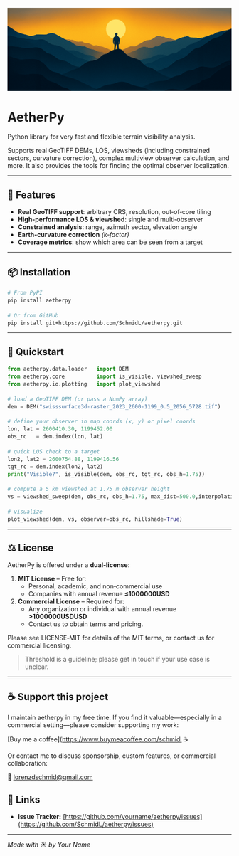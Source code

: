 ![Banner](assets/banner.png)

# AetherPy

Python library for very fast and flexible terrain visibility analysis.

Supports real GeoTIFF DEMs, LOS, viewsheds (including constrained sectors, curvature correction), complex multiview observer calculation, and more. It also provides the tools for finding the optimal observer localization.

---

## 🚀 Features

- **Real GeoTIFF support**: arbitrary CRS, resolution, out‑of‑core tiling
- **High‑performance LOS & viewshed**: single and multi‑observer 
- **Constrained analysis**: range, azimuth sector, elevation angle
- **Earth‑curvature correction** *(k‑factor)*
- **Coverage metrics**: show which area can be seen from a target

---

## 📦 Installation

```bash
# From PyPI
pip install aetherpy

# Or from GitHub
pip install git+https://github.com/SchmidL/aetherpy.git

```

---

## 📝 Quickstart

```python
from aetherpy.data.loader   import DEM
from aetherpy.core          import is_visible, viewshed_sweep
from aetherpy.io.plotting   import plot_viewshed

# load a GeoTIFF DEM (or pass a NumPy array)
dem = DEM("swisssurface3d-raster_2023_2600-1199_0.5_2056_5728.tif") 

# define your observer in map coords (x, y) or pixel coords
lon, lat = 2600410.30, 1199452.00            
obs_rc   = dem.index(lon, lat) 

# quick LOS check to a target
lon2, lat2 = 2600754.88, 1199416.56
tgt_rc = dem.index(lon2, lat2)
print("Visible?", is_visible(dem, obs_rc, tgt_rc, obs_h=1.75))

# compute a 5 km viewshed at 1.75 m observer height
vs = viewshed_sweep(dem, obs_rc, obs_h=1.75, max_dist=500.0,interpolation="bilinear")

# visualize
plot_viewshed(dem, vs, observer=obs_rc, hillshade=True) 
```

---

## ⚖️ License

AetherPy is offered under a **dual‑license**:

1. **MIT License** – Free for:
    - Personal, academic, and non‑commercial use
    - Companies with annual revenue **≤1000000USD**
2. **Commercial License** – Required for:
    - Any organization or individual with annual revenue **>1000000USDUSD**
    - Contact us to obtain terms and pricing.

Please see LICENSE‑MIT for details of the MIT terms, or contact us for commercial licensing.

> Threshold is a guideline; please get in touch if your use case is unclear.
> 

---

## ☕ Support this project

I maintain aetherpy in my free time. If you find it valuable—especially in a commercial setting—please consider supporting my work:

[Buy me a coffee](https://www.buymeacoffee.com/schmidl ☕

Or contact me to discuss sponsorship, custom features, or commercial collaboration:

📧 [lorenzdschmid@gmail.com](mailto:lorenzdschmid@gmail.com)

<!-- ---

## 📚 Contributing

Contributions, bug reports, and feature requests are very welcome!

Please read [CONTRIBUTING.md](https://www.notion.so/digitalearth/CONTRIBUTING.md) for details on our code of conduct and development workflow.

--- -->

## 🔗 Links

<!-- - **Homepage & Source:** [https://github.com/yourname/aetherpy](https://github.com/SchmidL/aetherpy) -->
<!-- - **Documentation:** [https://yourname.github.io/aetherpy](https://SchmidL.github.io/aetherpy) -->
- **Issue Tracker:** [https://github.com/yourname/aetherpy/issues](https://github.com/SchmidL/aetherpy/issues)

---

*Made with ☀️ by Your Name*